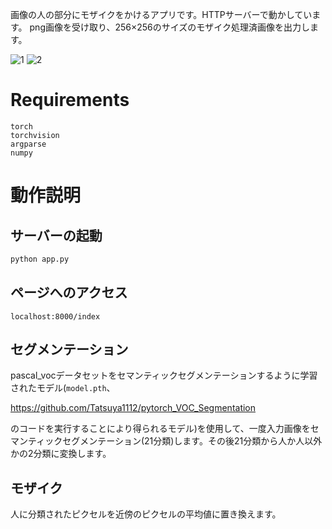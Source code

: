 画像の人の部分にモザイクをかけるアプリです。HTTPサーバーで動かしています。
png画像を受け取り、256×256のサイズのモザイク処理済画像を出力します。

![1](https://user-images.githubusercontent.com/45190789/84501767-0db12e00-acf2-11ea-992b-b8dacf15a7df.jpg)
![2](https://user-images.githubusercontent.com/45190789/84501774-10ac1e80-acf2-11ea-84b6-327ea56d6613.jpg)

# Requirements

```
torch
torchvision
argparse
numpy
```

# 動作説明

## サーバーの起動
```python
python app.py
```

## ページへのアクセス
```
localhost:8000/index
```

## セグメンテーション
pascal_vocデータセットをセマンティックセグメンテーションするように学習されたモデル(``model.pth``、 

https://github.com/Tatsuya1112/pytorch_VOC_Segmentation

のコードを実行することにより得られるモデル)を使用して、一度入力画像をセマンティックセグメンテーション(21分類)します。その後21分類から人か人以外かの2分類に変換します。

## モザイク
人に分類されたピクセルを近傍のピクセルの平均値に置き換えます。
